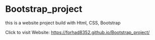 # Bootstrap_project
this is a website project build with Html, CSS, Bootstrap

Click to visit Website: https://forhad8352.github.io/Bootstrap_project/
